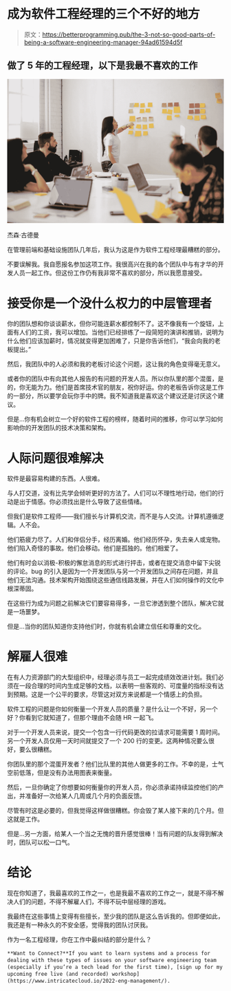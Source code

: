 # 成为软件工程经理的三个不好的地方

> 原文：<https://betterprogramming.pub/the-3-not-so-good-parts-of-being-a-software-engineering-manager-94ad61594d5f>

## 做了 5 年的工程经理，以下是我最不喜欢的工作

![](img/03fd8ff7cd02a0ecacb8f6066eb0899f.png)

杰森·古德曼

在管理前端和基础设施团队几年后，我认为这是作为软件工程经理最糟糕的部分。

不要误解我。我自愿报名参加这项工作。我很高兴在我的各个团队中与有才华的开发人员一起工作。但这份工作仍有我非常不喜欢的部分，所以我愿意接受。

# 接受你是一个没什么权力的中层管理者

你的团队想和你谈谈薪水，但你可能连薪水都控制不了。这不像我有一个旋钮，上面有人们的工资，我可以增加。当他们已经排练了一段简短的演讲和推销，说明为什么他们应该加薪时，情况就变得更加困难了，只是你告诉他们，“我会向我的老板提出。”

然后，我团队中的人必须和我的老板讨论这个问题，这让我的角色变得毫无意义。

或者你的团队中有向其他人报告的有问题的开发人员。所以你队里的那个混蛋，是的，你无能为力。他们是首席技术官的朋友，祝你好运。你的老板告诉你这是工作的一部分，所以要学会玩你手中的牌。我不知道我是喜欢这个建议还是讨厌这个建议。

但是…你有机会树立一个好的软件工程的榜样，随着时间的推移，你可以学习如何影响你的开发团队的技术决策和架构。

# 人际问题很难解决

软件是最容易构建的东西。人很难。

与人打交道，没有比先学会倾听更好的方法了。人们可以不理性地行动，他们的行动是出于情感。你必须找出是什么导致了这些情绪。

但我们是软件工程师——我们擅长与计算机交流，而不是与人交流。计算机遵循逻辑。人不会。

他们筋疲力尽了。人们和伴侣分手，经历离婚。他们经历怀孕，失去亲人或宠物。他们陷入奇怪的事故。他们会移动。他们是孤独的。他们相爱了。

他们有时会以消极-积极的懈怠消息的形式进行抨击，或者在提交消息中留下尖锐的评论。bug 的引入是因为一个开发团队与另一个开发团队之间存在问题，并且他们无法沟通。技术架构开始围绕这些通信线路发展，并在人们如何操作的文化中根深蒂固。

在这些行为成为问题之前解决它们要容易得多，一旦它渗透到整个团队，解决它就是一场噩梦。

但是…当你的团队知道你支持他们时，你就有机会建立信任和尊重的文化。

# 解雇人很难

在有人力资源部门的大型组织中，经理必须与员工一起完成绩效改进计划。我们必须在一段合理的时间内生成足够的文档，以表明一些客观的、可度量的指标没有达到预期。这是一个公平的要求，尽管这对双方来说都是一个情感上的负担。

软件工程的问题是你如何衡量一个开发人员的质量？是什么让一个不好，另一个好？你看到它就知道了，但那个理由不会随 HR 一起飞。

对于一个开发人员来说，提交一个包含一行代码更改的拉请求可能需要 1 周时间。另一个开发人员仅用一天时间就提交了一个 200 行的变更。这两种情况要么很好，要么很糟糕。

你团队里的那个混蛋开发者？他们比队里的其他人做更多的工作。不幸的是，士气空前低落，但是没有办法用图表来衡量。

然后，一旦你确定了你想要如何衡量你的开发人员，你必须承诺持续监控他们的产出，并准备好一次给某人几周或几个月的负面反馈。

尽管有时这是必要的，但我觉得这样做很糟糕。你会毁了某人接下来的几个月。但这就是工作。

但是…另一方面，给某人一个当之无愧的晋升感觉很棒！当有问题的队友得到解决时，团队可以松一口气。

# 结论

现在你知道了，我最喜欢的工作之一，也是我最不喜欢的工作之一，就是不得不解决人们的问题，不得不解雇人们，不得不玩中层经理的游戏。

我最终在这些事情上变得有些擅长，至少我的团队是这么告诉我的。但即便如此，我还是有一种永久的不安全感，觉得我的团队讨厌我。

作为一名工程经理，你在工作中最纠结的部分是什么？

```
**Want to Connect?**If you want to learn systems and a process for dealing with these types of issues on your software engineering team (especially if you’re a tech lead for the first time), [sign up for my upcoming free live (and recorded) workshop](https://www.intricatecloud.io/2022-eng-management/).
```